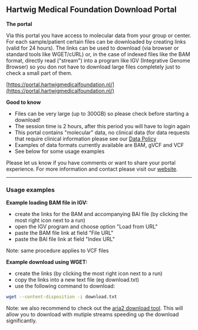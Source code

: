 ## Hartwig Medical Foundation Download Portal

**The portal**

Via this portal you have access to molecular data from your group or center. For each sample/patient certain files can be downloaded by creating links (valid for 24 hours). The links can be used to download (via browser or standard tools like WGET/cURL) or, in the case of indexed files like the BAM format, directly read ("stream") into a program like IGV (Integrative Genome Browser) so you don not have to download large files completely just to check a small part of them.

[https://portal.hartwigmedicalfoundation.nl/](https://portal.hartwigmedicalfoundation.nl/)

**Good to know**

- Files can be very large (up to 300GB) so please check before starting a download!
- The session time is 2 hours, after this period you will have to login again
- This portal contains "molecular" data, no clinical data (for data requests that require clinical information please see our [Data Policy](https://www.hartwigmedicalfoundation.nl/databeleid/)
- Examples of data formats currently available are BAM, gVCF and VCF
- See below for some usage examples

Please let us know if you have comments or want to share your portal experience. For more information and contact please visit our [website](https://www.hartwigmedicalfoundation.nl).

-----
### Usage examples

**Example loading BAM file in IGV:**
- create the links for the BAM and accompanying BAI file (by clicking the most right icon next to a run)
- open the IGV program and choose option "Load from URL"
- paste the BAM file link at field "File URL"
- paste the BAI file link at field "Index URL"

Note: same procedure applies to VCF files

**Example download using WGET:**
- create the links (by clicking the most right icon next to a run)
- copy the links into a new text file (eg download.txt)
- use the following command to download: 

```sh
wget --content-disposition -i download.txt
```

Note: we also recommend to check out the [aria2 download tool](https://aria2.github.io/). This will allow you to download with mutiple streams speeding up the download significantly.

